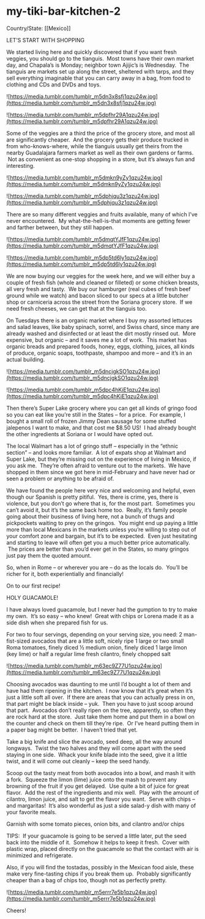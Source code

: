 # my-tiki-bar-kitchen-2

Country/State: [[Mexico]]

LET’S START WITH SHOPPING

We started living here and quickly discovered that if you want fresh veggies, you should go to the tianguis.  Most towns have their own market day, and Chapala’s is Monday; neighbor town Ajijic’s is Wednesday.  The tianguis are markets set up along the street, sheltered with tarps, and they sell everything imaginable that you can carry away in a bag, from food to clothing and CDs and DVDs and toys.

![https://media.tumblr.com/tumblr_m5dn3x8sfj1qzu24w.jpg](https://media.tumblr.com/tumblr_m5dn3x8sfj1qzu24w.jpg)

![https://media.tumblr.com/tumblr_m5dpfhr29A1qzu24w.jpg](https://media.tumblr.com/tumblr_m5dpfhr29A1qzu24w.jpg)

Some of the veggies are a third the price of the grocery store, and most all are significantly cheaper.  And the grocery gets their produce trucked in from who-knows-where, while the tianguis usually get theirs from the nearby Guadalajara farmers market as well as their own gardens or farms.  Not as convenient as one-stop shopping in a store, but it’s always fun and interesting.

![https://media.tumblr.com/tumblr_m5dmkn9yZy1qzu24w.jpg](https://media.tumblr.com/tumblr_m5dmkn9yZy1qzu24w.jpg)

![https://media.tumblr.com/tumblr_m5dphjqu3z1qzu24w.jpg](https://media.tumblr.com/tumblr_m5dphjqu3z1qzu24w.jpg)

There are so many different veggies and fruits available, many of which I’ve never encountered.  My what-the-hell-is-that moments are getting fewer and farther between, but they still happen.

![https://media.tumblr.com/tumblr_m5dmqtYJfF1qzu24w.jpg](https://media.tumblr.com/tumblr_m5dmqtYJfF1qzu24w.jpg)

![https://media.tumblr.com/tumblr_m5dp5td6ly1qzu24w.jpg](https://media.tumblr.com/tumblr_m5dp5td6ly1qzu24w.jpg)

We are now buying our veggies for the week here, and we will either buy a couple of fresh fish (whole and cleaned or filleted) or some chicken breasts, all very fresh and tasty.  We buy our hamburger (real cubes of fresh beef ground while we watch) and bacon sliced to our specs at a little butcher shop or carniceria across the street from the Soriana grocery store.  If we need fresh cheeses, we can get that at the tianguis too.

On Tuesdays there is an organic market where I buy my assorted lettuces and salad leaves, like baby spinach, sorrel, and Swiss chard, since many are already washed and disinfected or at least the dirt mostly rinsed out.  More expensive, but organic – and it saves me a lot of work.  This market has organic breads and prepared foods, honey, eggs, clothing, juices, all kinds of produce, organic soaps, toothpaste, shampoo and more – and it’s in an actual building.

![https://media.tumblr.com/tumblr_m5dncjgkSO1qzu24w.jpg](https://media.tumblr.com/tumblr_m5dncjgkSO1qzu24w.jpg)

![https://media.tumblr.com/tumblr_m5dpc4hKiE1qzu24w.jpg](https://media.tumblr.com/tumblr_m5dpc4hKiE1qzu24w.jpg)

Then there’s Super Lake grocery where you can get all kinds of gringo food so you can eat like you’re still in the States – for a price.  For example, I bought a small roll of frozen Jimmy Dean sausage for some stuffed jalepenos I want to make, and that cost me $8.50 US!  I had already bought the other ingredients at Soriana or I would have opted out.

The local Walmart has a lot of gringo stuff – especially in the “ethnic section” – and looks more familiar.  A lot of expats shop at Walmart and Super Lake, but they’re missing out on the experience of living in Mexico, if you ask me.  They’re often afraid to venture out to the markets.  We have shopped in them since we got here in mid-February and have never had or seen a problem or anything to be afraid of.

We have found the people here very nice and welcoming and helpful, even though our Spanish is pretty pitiful.  Yes, there is crime, yes, there is violence, but you don’t go where that is, for the most part.  Sometimes you can’t avoid it, but it’s the same back home too.  Really, it’s family people going about their business of living here, not a bunch of thugs and pickpockets waiting to prey on the gringos.  You might end up paying a little more than local Mexicans in the markets unless you’re willing to step out of your comfort zone and bargain, but it’s to be expected.  Even just hesitating and starting to leave will often get you a much better price automatically.  The prices are better than you’d ever get in the States, so many gringos just pay them the quoted amount.

So, when in Rome – or wherever you are – do as the locals do.  You’ll be richer for it, both experientially and financially!

On to our first recipe!

HOLY GUACAMOLE!

I have always loved guacamole, but I never had the gumption to try to make my own.  It’s so easy – who knew!  Great with chips or Lorena made it as a side dish when she prepared fish for us.

For two to four servings, depending on your serving size, you need:
2 man-fist-sized avocados that are a little soft, nicely ripe
1 large or two small Roma tomatoes, finely diced
½ medium onion, finely diced
1 large limon (key lime) or half a regular lime
fresh cilantro, finely chopped
salt

![https://media.tumblr.com/tumblr_m63ec9Z77U1qzu24w.jpg](https://media.tumblr.com/tumblr_m63ec9Z77U1qzu24w.jpg)

Choosing avocados was daunting to me until I’d bought a lot of them and have had them ripening in the kitchen.  I now know that it’s great when it’s just a little soft all over.  If there are areas that you can actually press in on, that part might be black inside – yuk.  Then you have to just scoop around that part.  Avocados don’t really ripen on the tree, apparently, so often they are rock hard at the store.  Just take them home and put them in a bowl on the counter and check on them till they’re ripe.  Or I’ve heard putting them in a paper bag might be better.  I haven’t tried that yet.

Take a big knife and slice the avocado, seed deep, all the way around longways.  Twist the two halves and they will come apart with the seed staying in one side.  Whack your knife blade into the seed, give it a little twist, and it will come out cleanly – keep the seed handy.

Scoop out the tasty meat from both avocados into a bowl, and mash it with a fork.  Squeeze the limon (lime) juice onto the mash to prevent any browning of the fruit if you get delayed.  Use quite a bit of juice for great flavor.  Add the rest of the ingredients and mix well.  Play with the amount of cilantro, limon juice, and salt to get the flavor you want.  Serve with chips – and margaritas!  It’s also wonderful as just a side salad-y dish with many of your favorite meals.

Garnish with some tomato pieces, onion bits, and cilantro and/or chips

TIPS:  If your guacamole is going to be served a little later, put the seed back into the middle of it.  Somehow it helps to keep it fresh.  Cover with plastic wrap, placed directly on the guacamole so that the contact with air is minimized and refrigerate.

Also, if you will find the tostadas, possibly in the Mexican food aisle, these make very fine-tasting chips if you break them up.  Probably significantly cheaper than a bag of chips too, though not as perfectly pretty.

![https://media.tumblr.com/tumblr_m5errr7e5b1qzu24w.jpg](https://media.tumblr.com/tumblr_m5errr7e5b1qzu24w.jpg)

Cheers!